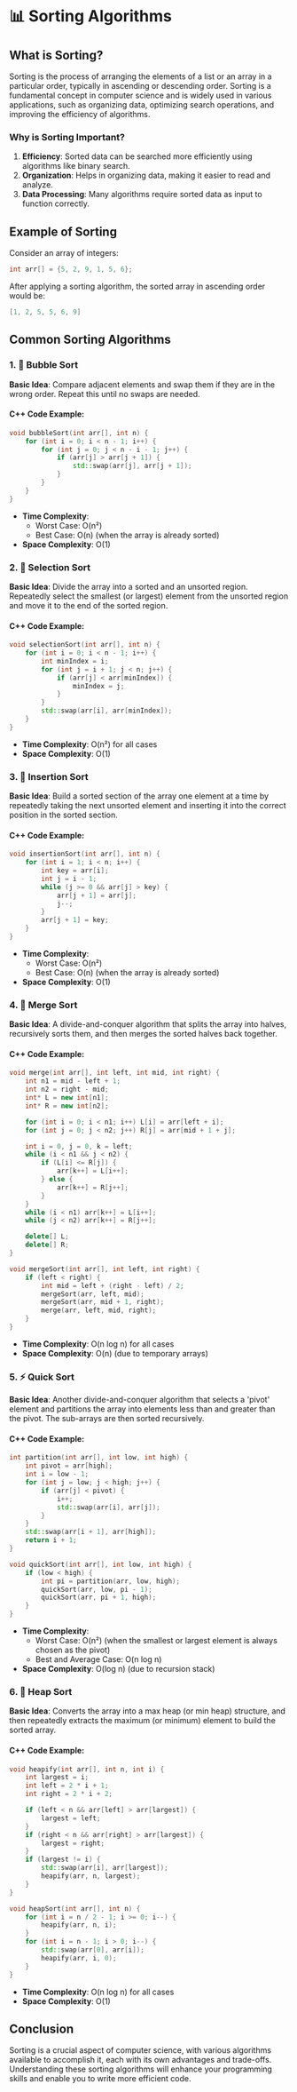 # 📊 Sorting Algorithms

## What is Sorting?

Sorting is the process of arranging the elements of a list or an array in a particular order, typically in ascending or descending order. Sorting is a fundamental concept in computer science and is widely used in various applications, such as organizing data, optimizing search operations, and improving the efficiency of algorithms.

### Why is Sorting Important?

1. **Efficiency**: Sorted data can be searched more efficiently using algorithms like binary search.
2. **Organization**: Helps in organizing data, making it easier to read and analyze.
3. **Data Processing**: Many algorithms require sorted data as input to function correctly.

## Example of Sorting

Consider an array of integers:

```cpp
int arr[] = {5, 2, 9, 1, 5, 6};
```

After applying a sorting algorithm, the sorted array in ascending order would be:

```cpp
[1, 2, 5, 5, 6, 9]
```

## Common Sorting Algorithms

### 1. 🔄 Bubble Sort

**Basic Idea**: Compare adjacent elements and swap them if they are in the wrong order. Repeat this until no swaps are needed.

#### C++ Code Example:

```cpp
void bubbleSort(int arr[], int n) {
    for (int i = 0; i < n - 1; i++) {
        for (int j = 0; j < n - i - 1; j++) {
            if (arr[j] > arr[j + 1]) {
                std::swap(arr[j], arr[j + 1]);
            }
        }
    }
}
```

- **Time Complexity**:
  - Worst Case: O(n²)
  - Best Case: O(n) (when the array is already sorted)
- **Space Complexity**: O(1)

### 2. 📏 Selection Sort

**Basic Idea**: Divide the array into a sorted and an unsorted region. Repeatedly select the smallest (or largest) element from the unsorted region and move it to the end of the sorted region.

#### C++ Code Example:

```cpp
void selectionSort(int arr[], int n) {
    for (int i = 0; i < n - 1; i++) {
        int minIndex = i;
        for (int j = i + 1; j < n; j++) {
            if (arr[j] < arr[minIndex]) {
                minIndex = j;
            }
        }
        std::swap(arr[i], arr[minIndex]);
    }
}
```

- **Time Complexity**: O(n²) for all cases
- **Space Complexity**: O(1)

### 3. 🔄 Insertion Sort

**Basic Idea**: Build a sorted section of the array one element at a time by repeatedly taking the next unsorted element and inserting it into the correct position in the sorted section.

#### C++ Code Example:

```cpp
void insertionSort(int arr[], int n) {
    for (int i = 1; i < n; i++) {
        int key = arr[i];
        int j = i - 1;
        while (j >= 0 && arr[j] > key) {
            arr[j + 1] = arr[j];
            j--;
        }
        arr[j + 1] = key;
    }
}
```

- **Time Complexity**:
  - Worst Case: O(n²)
  - Best Case: O(n) (when the array is already sorted)
- **Space Complexity**: O(1)

### 4. 🔀 Merge Sort

**Basic Idea**: A divide-and-conquer algorithm that splits the array into halves, recursively sorts them, and then merges the sorted halves back together.

#### C++ Code Example:

```cpp
void merge(int arr[], int left, int mid, int right) {
    int n1 = mid - left + 1;
    int n2 = right - mid;
    int* L = new int[n1];
    int* R = new int[n2];

    for (int i = 0; i < n1; i++) L[i] = arr[left + i];
    for (int j = 0; j < n2; j++) R[j] = arr[mid + 1 + j];

    int i = 0, j = 0, k = left;
    while (i < n1 && j < n2) {
        if (L[i] <= R[j]) {
            arr[k++] = L[i++];
        } else {
            arr[k++] = R[j++];
        }
    }
    while (i < n1) arr[k++] = L[i++];
    while (j < n2) arr[k++] = R[j++];

    delete[] L;
    delete[] R;
}

void mergeSort(int arr[], int left, int right) {
    if (left < right) {
        int mid = left + (right - left) / 2;
        mergeSort(arr, left, mid);
        mergeSort(arr, mid + 1, right);
        merge(arr, left, mid, right);
    }
}
```

- **Time Complexity**: O(n log n) for all cases
- **Space Complexity**: O(n) (due to temporary arrays)

### 5. ⚡ Quick Sort

**Basic Idea**: Another divide-and-conquer algorithm that selects a 'pivot' element and partitions the array into elements less than and greater than the pivot. The sub-arrays are then sorted recursively.

#### C++ Code Example:

```cpp
int partition(int arr[], int low, int high) {
    int pivot = arr[high];
    int i = low - 1;
    for (int j = low; j < high; j++) {
        if (arr[j] < pivot) {
            i++;
            std::swap(arr[i], arr[j]);
        }
    }
    std::swap(arr[i + 1], arr[high]);
    return i + 1;
}

void quickSort(int arr[], int low, int high) {
    if (low < high) {
        int pi = partition(arr, low, high);
        quickSort(arr, low, pi - 1);
        quickSort(arr, pi + 1, high);
    }
}
```

- **Time Complexity**:
  - Worst Case: O(n²) (when the smallest or largest element is always chosen as the pivot)
  - Best and Average Case: O(n log n)
- **Space Complexity**: O(log n) (due to recursion stack)

### 6. 📐 Heap Sort

**Basic Idea**: Converts the array into a max heap (or min heap) structure, and then repeatedly extracts the maximum (or minimum) element to build the sorted array.

#### C++ Code Example:

```cpp
void heapify(int arr[], int n, int i) {
    int largest = i;
    int left = 2 * i + 1;
    int right = 2 * i + 2;

    if (left < n && arr[left] > arr[largest]) {
        largest = left;
    }
    if (right < n && arr[right] > arr[largest]) {
        largest = right;
    }
    if (largest != i) {
        std::swap(arr[i], arr[largest]);
        heapify(arr, n, largest);
    }
}

void heapSort(int arr[], int n) {
    for (int i = n / 2 - 1; i >= 0; i--) {
        heapify(arr, n, i);
    }
    for (int i = n - 1; i > 0; i--) {
        std::swap(arr[0], arr[i]);
        heapify(arr, i, 0);
    }
}
```

- **Time Complexity**: O(n log n) for all cases
- **Space Complexity**: O(1)

## Conclusion

Sorting is a crucial aspect of computer science, with various algorithms available to accomplish it, each with its own advantages and trade-offs. Understanding these sorting algorithms will enhance your programming skills and enable you to write more efficient code.
```

